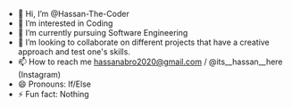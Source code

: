 - 👋 Hi, I’m @Hassan-The-Coder
- 👀 I’m interested in Coding
- 🌱 I’m currently pursuing Software Engineering
- 💞️ I’m looking to collaborate on different projects that have a creative approach and test one's skills.
- 📫 How to reach me hassanabro2020@gmail.com / @its__hassan__here (Instagram)
- 😄 Pronouns: If/Else
- ⚡ Fun fact: Nothing

<!---
Hassan-The-Coder/Hassan-The-Coder is a ✨ special ✨ repository because its `README.md` (this file) appears on your GitHub profile.
You can click the Preview link to take a look at your changes.
--->
